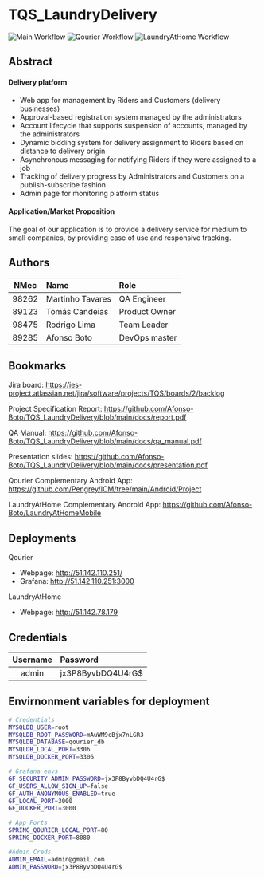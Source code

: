 # TQS_LaundryDelivery

![Main Workflow](https://github.com/Afonso-Boto/TQS_LaundryDelivery/actions/workflows/main-check.yml/badge.svg)
![Qourier Workflow](https://github.com/Afonso-Boto/TQS_LaundryDelivery/actions/workflows/qourier.yml/badge.svg)
![LaundryAtHome Workflow](https://github.com/Afonso-Boto/TQS_LaundryDelivery/actions/workflows/laundryathome.yml/badge.svg)

## Abstract

#### Delivery platform
* Web app for management by Riders and Customers (delivery businesses)
* Approval-based registration system managed by the administrators
* Account lifecycle that supports suspension of accounts, managed by the administrators
* Dynamic bidding system for delivery assignment to Riders based on distance to delivery origin
* Asynchronous messaging for notifying Riders if they were assigned to a job
* Tracking of delivery progress by Administrators and Customers on a publish-subscribe fashion
* Admin page for monitoring platform status


#### Application/Market Proposition

The goal of our application is to provide a delivery service for medium to small companies, by providing ease of use and responsive tracking.

## Authors
| NMec | Name | Role |
|:-:|:--|:--|
| 98262 | Martinho Tavares | QA Engineer |
| 89123 | Tomás Candeias | Product Owner |
| 98475 | Rodrigo Lima | Team Leader |
| 89285 | Afonso Boto | DevOps master |

## Bookmarks

Jira board: https://ies-project.atlassian.net/jira/software/projects/TQS/boards/2/backlog

Project Specification Report: https://github.com/Afonso-Boto/TQS_LaundryDelivery/blob/main/docs/report.pdf

QA Manual: https://github.com/Afonso-Boto/TQS_LaundryDelivery/blob/main/docs/qa_manual.pdf

Presentation slides: https://github.com/Afonso-Boto/TQS_LaundryDelivery/blob/main/docs/presentation.pdf

Qourier Complementary Android App: https://github.com/Pengrey/ICM/tree/main/Android/Project

LaundryAtHome Complementary Android App: https://github.com/Afonso-Boto/LaundryAtHomeMobile

## Deployments
Qourier
  - Webpage: http://51.142.110.251/
  - Grafana: http://51.142.110.251:3000

LaundryAtHome
  - Webpage: http://51.142.78.179

## Credentials

| Username | Password |
|:-:|:--|
| admin | jx3P8ByvbDQ4U4rG$ |

## Envirnonment variables for deployment
```bash
# Credentials
MYSQLDB_USER=root
MYSQLDB_ROOT_PASSWORD=mAuWM9cBjx7nLGR3
MYSQLDB_DATABASE=qourier_db
MYSQLDB_LOCAL_PORT=3306
MYSQLDB_DOCKER_PORT=3306

# Grafana envs
GF_SECURITY_ADMIN_PASSWORD=jx3P8ByvbDQ4U4rG$
GF_USERS_ALLOW_SIGN_UP=false
GF_AUTH_ANONYMOUS_ENABLED=true
GF_LOCAL_PORT=3000
GF_DOCKER_PORT=3000

# App Ports
SPRING_QOURIER_LOCAL_PORT=80
SPRING_DOCKER_PORT=8080

#Admin Creds
ADMIN_EMAIL=admin@gmail.com
ADMIN_PASSWORD=jx3P8ByvbDQ4U4rG$
```

